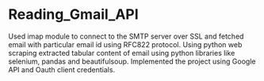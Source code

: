 # Reading_Gmail_API
Used imap module to connect to the SMTP server over SSL and fetched email with particular email id using RFC822 protocol. Using python web scraping extracted tabular content of email using python libraries like selenium, pandas and beautifulsoup. Implemented the project using Google API and Oauth client credentials. 
